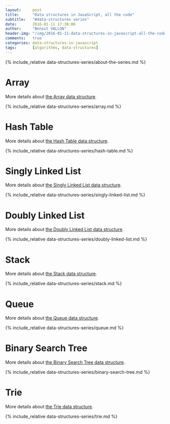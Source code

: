 ```yaml
---
layout:     post
title:      "Data structures in JavaScript, all the code"
subtitle:   "#data-structures series"
date:       2016-01-11 17:38:06
author:     "Benoit VALLON"
header-img: "/img/2016-01-11-data-structures-in-javascript-all-the-code/post-data-structures-in-javascript-all-the-code.jpg"
comments:   true
categories: data-structures-in-javascript
tags:       [algorithms, data-structures]
---
```


{% include_relative data-structures-series/about-the-series.md %}

# Array

More details about [the Array data structure](/data-structures-in-javascript/the-array-data-structure).

{% include_relative data-structures-series/array.md %}

# Hash Table

More details about [the Hash Table data structure](/data-structures-in-javascript/the-hash-table-data-structure).

{% include_relative data-structures-series/hash-table.md %}

# Singly Linked List

More details about [the Singly Linked List data structure](/data-structures-in-javascript/the-singly-linked-list-data-structure).

{% include_relative data-structures-series/singly-linked-list.md %}

# Doubly Linked List

More details about [the Doubly Linked List data structure](/data-structures-in-javascript/the-doubly-linked-list-data-structure).

{% include_relative data-structures-series/doubly-linked-list.md %}

# Stack

More details about [the Stack data structure](/data-structures-in-javascript/the-stack-data-structure).

{% include_relative data-structures-series/stack.md %}

# Queue

More details about [the Queue data structure](/data-structures-in-javascript/the-queue-data-structure).

{% include_relative data-structures-series/queue.md %}

# Binary Search Tree

More details about [the Binary Search Tree data structure](/data-structures-in-javascript/the-binary-search-tree-data-structure).

{% include_relative data-structures-series/binary-search-tree.md %}

# Trie

More details about [the Trie data structure](/data-structures-in-javascript/the-trie-data-structure).

{% include_relative data-structures-series/trie.md %}
